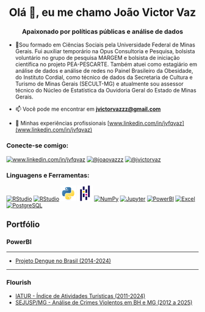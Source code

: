 <h1 align="center">Olá 👋, eu me chamo João Victor Vaz</h1>
<h3 align="center">Apaixonado por políticas públicas e análise de dados</h3>

- 🔭Sou formado em Ciências Sociais pela Universidade Federal de Minas Gerais. Fui auxiliar temporário na Opus Consultoria e Pesquisa, bolsista voluntário no grupo de pesquisa MARGEM e bolsista de iniciação científica no projeto PEA-PESCARTE. Também atuei como estagiário em análise de dados e análise de redes no Painel Brasileiro da Obesidade, do Instituto Cordial, como técnico de dados da Secretaria de Cultura e Turismo de Minas Gerais (SECULT-MG) e atualmente sou assessor técnico do Núcleo de Estatística da Ouvidoria Geral do Estado de Minas Gerais.

- 📫 Você pode me encontrar em **jvictorvazzz@gmail.com**

- 📄 Minhas experiências profissionais [www.linkedin.com/in/jvfqvaz](www.linkedin.com/in/jvfqvaz)

<h3 align="left"> Conecte-se comigo:</h3>
<p align="left">
<a href="https://linkedin.com/in/www.linkedin.com/in/jvfqvaz" target="blank"><img align="center" src="https://raw.githubusercontent.com/rahuldkjain/github-profile-readme-generator/master/src/images/icons/Social/linked-in-alt.svg" alt="www.linkedin.com/in/jvfqvaz" height="30" width="40" /></a>
<a href="https://twitter.com/@joaovazzz" target="blank"><img align="center" src="https://raw.githubusercontent.com/rahuldkjain/github-profile-readme-generator/master/src/images/icons/Social/twitter.svg" alt="@joaovazzz" height="30" width="40" /></a>
<a href="https://instagram.com/@jvictorvaz" target="blank"><img align="center" src="https://raw.githubusercontent.com/rahuldkjain/github-profile-readme-generator/master/src/images/icons/Social/instagram.svg" alt="@jvictorvaz" height="30" width="40" /></a>
</p>

<h3 align="left">Linguagens e Ferramentas:</h3>
<p align="left"> <a href="https://www.rstudio.com/" target="_blank" rel="noreferrer"> <img src="https://cdn.jsdelivr.net/gh/devicons/devicon/icons/r/r-original.svg" alt="RStudio" width="40" height="40"/></a>
<a href="https://www.rstudio.com/" target="_blank" rel="noreferrer"> <img src="https://cdn.jsdelivr.net/gh/devicons/devicon/icons/rstudio/rstudio-original.svg" alt="RStudio" width="40" height="40"/></a> 
<a href="https://www.python.org" target="_blank" rel="noreferrer"> <img src="https://raw.githubusercontent.com/devicons/devicon/master/icons/python/python-original.svg" alt="python" width="40" height="40"/></a> 
<a href="https://pandas.pydata.org/" target="_blank" rel="noreferrer"> <img src="https://raw.githubusercontent.com/devicons/devicon/2ae2a900d2f041da66e950e4d48052658d850630/icons/pandas/pandas-original.svg" alt="pandas" width="40" height="40"/></a> 
<a href="https://numpy.org/" target="_blank" rel="noreferrer"> <img src="https://cdn.jsdelivr.net/gh/devicons/devicon/icons/numpy/numpy-original.svg" alt="NumPy" width="40" height="40"/></a>
<a href="https://jupyter.org/" target="_blank" rel="noreferrer"> <img src="https://cdn.jsdelivr.net/gh/devicons/devicon/icons/jupyter/jupyter-original-wordmark.svg" alt="Jupyter" width="40" height="40"/></a> 
<a href="https://powerbi.microsoft.com/pt-br/desktop/" target="_blank" rel="noreferrer"> <img src="https://img.icons8.com/?size=512&id=3sGOUDo9nJ4k&format=png" alt="PowerBI" width="40" height="40"/></a> 
<a href="https://www.microsoft.com/pt-br/microsoft-365/excel" target="_blank" rel="noreferrer"> <img src="https://img.icons8.com/?size=512&id=117561&format=png" alt="Excel" width="40" height="40"/></a>
<a href="https://www.postgresql.org/" target="_blank" rel="noreferrer"><img src="https://cdn.jsdelivr.net/gh/devicons/devicon/icons/postgresql/postgresql-original.svg" alt="PostgreSQL" width="40" height="40"/></a>
</a>
</p>

## Portfólio
 
### PowerBI
---
* [Projeto Dengue no Brasil (2014-2024)](https://drive.google.com/file/d/1OtBJ1FfstxcFJZUkgfQ5MspRFg1ufEyY/view?usp=sharing)
---
### Flourish
* [IATUR - Índice de Atividades Turísticas (2011-2024)](https://public.flourish.studio/story/2867786/)
* [SEJUSP/MG - Análise de Crimes Violentos em BH e MG (2012 a 2025)](https://www.canva.com/design/DAGt0ZeJIWc/HYvg9ZBBWQNW_TyAv4z_mg/view?utm_content=DAGt0ZeJIWc&utm_campaign=designshare&utm_medium=link2&utm_source=uniquelinks&utlId=hd3bd1646d3)

<!---
- 👋 Hi, I’m @chosenduck
- 👀 I’m interested in ...
- 🌱 I’m currently learning ...
- 💞️ I’m looking to collaborate on ...
- 📫 How to reach me ...
- 😄 Pronouns: ...
- ⚡ Fun fact: ...


chosenduck/chosenduck is a ✨ special ✨ repository because its `README.md` (this file) appears on your GitHub profile.
You can click the Preview link to take a look at your changes.
--->
